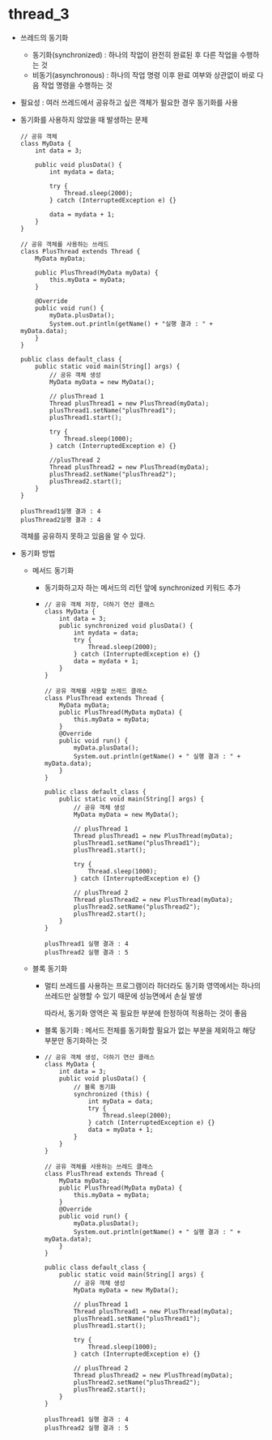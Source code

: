 # thread_3

- 쓰레드의 동기화

  - 동기화(synchronized) : 하나의 작업이 완전히 완료된 후 다른 작업을 수행하는 것
  - 비동기(asynchronous) : 하나의 작업 명령 이후 완료 여부와 상관없이 바로 다음 작업 명령을 수행하는 것

- 필요성 : 여러 쓰레드에서 공유하고 싶은 객체가 필요한 경우 동기화를 사용

- 동기화를 사용하지 않았을 때 발생하는 문제

  ```
  // 공유 객체
  class MyData {
      int data = 3;
  
      public void plusData() {
          int mydata = data;
  
          try {
              Thread.sleep(2000);
          } catch (InterruptedException e) {}
  
          data = mydata + 1;
      }
  }
  
  // 공유 객체를 사용하는 쓰레드
  class PlusThread extends Thread {
      MyData myData;
  
      public PlusThread(MyData myData) {
          this.myData = myData;
      }
  
      @Override
      public void run() {
          myData.plusData();
          System.out.println(getName() + "실행 결과 : " + myData.data);
      }
  }
  
  public class default_class {
      public static void main(String[] args) {
          // 공유 객체 생성
          MyData myData = new MyData();
  
          // plusThread 1
          Thread plusThread1 = new PlusThread(myData);
          plusThread1.setName("plusThread1");
          plusThread1.start();
  
          try {
              Thread.sleep(1000);
          } catch (InterruptedException e) {}
  
          //plusThread 2
          Thread plusThread2 = new PlusThread(myData);
          plusThread2.setName("plusThread2");
          plusThread2.start();
      }
  }
  ```

  ```
  plusThread1실행 결과 : 4
  plusThread2실행 결과 : 4
  ```

  객체를 공유하지 못하고 있음을 알 수 있다.
  
- 동기화 방법

  - 메서드 동기화
  
    - 동기화하고자 하는 메서드의 리턴 앞에 synchronized 키워드 추가
  
    - ```
      // 공유 객체 저장, 더하기 연산 클래스
      class MyData {
          int data = 3;
          public synchronized void plusData() {
              int mydata = data;
              try {
                  Thread.sleep(2000);
              } catch (InterruptedException e) {}
              data = mydata + 1;
          }
      }
      
      // 공유 객체를 사용할 쓰레드 클래스
      class PlusThread extends Thread {
          MyData myData;
          public PlusThread(MyData myData) {
              this.myData = myData;
          }
          @Override
          public void run() {
              myData.plusData();
              System.out.println(getName() + " 실행 결과 : " + myData.data);
          }
      }
      
      public class default_class {
          public static void main(String[] args) {
              // 공유 객체 생성
              MyData myData = new MyData();
      
              // plusThread 1
              Thread plusThread1 = new PlusThread(myData);
              plusThread1.setName("plusThread1");
              plusThread1.start();
      
              try {
                  Thread.sleep(1000);
              } catch (InterruptedException e) {}
      
              // plusThread 2
              Thread plusThread2 = new PlusThread(myData);
              plusThread2.setName("plusThread2");
              plusThread2.start();
          }
      }
      ```
  
      ```
      plusThread1 실행 결과 : 4
      plusThread2 실행 결과 : 5
      ```
  
  - 블록 동기화
  
    - 멀티 쓰레드를 사용하는 프로그램이라 하더라도 동기화 영역에서는 하나의 쓰레드만 실행할 수 있기 때문에 성능면에서 손실 발생
  
      따라서, 동기화 영역은 꼭 필요한 부분에 한정하여 적용하는 것이 좋음
  
    - 블록 동기화 : 메서드 전체를 동기화할 필요가 없는 부분을 제외하고 해당 부분만 동기화하는 것
  
    - ```
      // 공유 객체 생성, 더하기 연산 클래스
      class MyData {
          int data = 3;
          public void plusData() {
              // 블록 동기화
              synchronized (this) {
                  int myData = data;
                  try {
                      Thread.sleep(2000);
                  } catch (InterruptedException e) {}
                  data = myData + 1;
              }
          }
      }
      
      // 공유 객체를 사용하는 쓰레드 클래스
      class PlusThread extends Thread {
          MyData myData;
          public PlusThread(MyData myData) {
              this.myData = myData;
          }
          @Override
          public void run() {
              myData.plusData();
              System.out.println(getName() + " 실행 결과 : " + myData.data);
          }
      }
      
      public class default_class {
          public static void main(String[] args) {
              // 공유 객체 생성
              MyData myData = new MyData();
      
              // plusThread 1
              Thread plusThread1 = new PlusThread(myData);
              plusThread1.setName("plusThread1");
              plusThread1.start();
      
              try {
                  Thread.sleep(1000);
              } catch (InterruptedException e) {}
      
              // plusThread 2
              Thread plusThread2 = new PlusThread(myData);
              plusThread2.setName("plusThread2");
              plusThread2.start();
          }
      }
      ```
  
      ```
      plusThread1 실행 결과 : 4
      plusThread2 실행 결과 : 5
      ```
  
      
  



